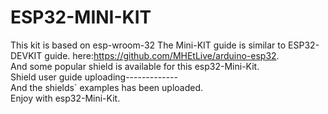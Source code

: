 # ESP32-MINI-KIT
This kit is based on esp-wroom-32 
The Mini-KIT guide is similar to ESP32-DEVKIT guide.
here:https://github.com/MHEtLive/arduino-esp32.                                                                               
And some popular shield is available for this esp32-Mini-Kit.                                                                 
Shield user guide uploading-------------                                                                                     
And the shields` examples has been uploaded.                                                                                 
Enjoy with esp32-Mini-Kit.
